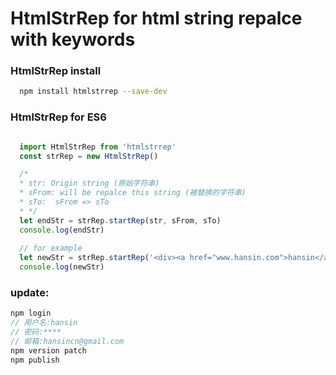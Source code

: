 # HtmlStrRep for html string repalce with keywords
### HtmlStrRep install
```bash
  npm install htmlstrrep --save-dev
```
### HtmlStrRep for ES6
```js

  import HtmlStrRep from 'htmlstrrep'
  const strRep = new HtmlStrRep()

  /*
  * str: Origin string (原始字符串)
  * sFrom: will be repalce this string (被替换的字符串)
  * sTo:  sFrom => sTo
  * */
  let endStr = strRep.startRep(str, sFrom, sTo)
  console.log(endStr)
  
  // for example
  let newStr = strRep.startRep('<div><a href="www.hansin.com">hansin</a><div>hansinhu</div></div>', 'han', '<span style="color: red;">han<span>')
  console.log(newStr)

```
### update: 
  ```js
  npm login
  // 用户名:hansin
  // 密码:****
  // 邮箱:hansincn@gmail.com 
  npm version patch 
  npm publish
  ```
